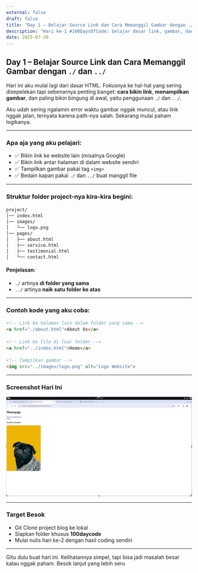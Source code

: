 ```yaml
---
external: false
draft: false
title: "Day 1 – Belajar Source Link dan Cara Memanggil Gambar dengan ./ dan ../"
description: "Hari ke-1 #100DaysOfCode: belajar dasar link, gambar, dan struktur folder di HTML."
date: 2025-07-30
---
```


## Day 1 – Belajar Source Link dan Cara Memanggil Gambar dengan `./` dan `../`

Hari ini aku mulai lagi dari dasar HTML. Fokusnya ke hal-hal yang sering disepelekan tapi sebenarnya penting banget: **cara bikin link**, **menampilkan gambar**, dan paling bikin bingung di awal, yaitu penggunaan `./` dan `../`.

Aku udah sering ngalamin error waktu gambar nggak muncul, atau link nggak jalan, ternyata karena path-nya salah. Sekarang mulai paham logikanya.

---

### Apa aja yang aku pelajari:
- ✅ Bikin link ke website lain (misalnya Google)
- ✅ Bikin link antar halaman di dalam website sendiri
- ✅ Tampilkan gambar pakai tag `<img>`
- ✅ Bedain kapan pakai `./` dan `../` buat manggil file

---

### Struktur folder project-nya kira-kira begini:

```
project/
│── index.html
│── images/
│   └── logo.png
│── pages/
│   ├── about.html
│   ├── service.html
│   ├── testimonial.html
│   └── contact.html
```

#### Penjelasan:
- `./` artinya **di folder yang sama**
- `../` artinya **naik satu folder ke atas**

---

### Contoh kode yang aku coba:

```html
<!-- Link ke halaman lain dalam folder yang sama -->
<a href="./about.html">About Us</a>

<!-- Link ke file di luar folder -->
<a href="../index.html">Home</a>

<!-- Tampilkan gambar -->
<img src="../images/logo.png" alt="Logo Website">
```

---

### Screenshot Hari Ini

![Day 1 Screenshot](../../public/images/100daycode/day-1.png)

---

### Target Besok
- Git Clone project blog ke lokal
- Siapkan folder khusus **100daycode**
- Mulai nulis hari ke-2 dengan hasil coding sendiri

---

Gitu dulu buat hari ini. Kelihatannya simpel, tapi bisa jadi masalah besar kalau nggak paham. Besok lanjut yang lebih seru 